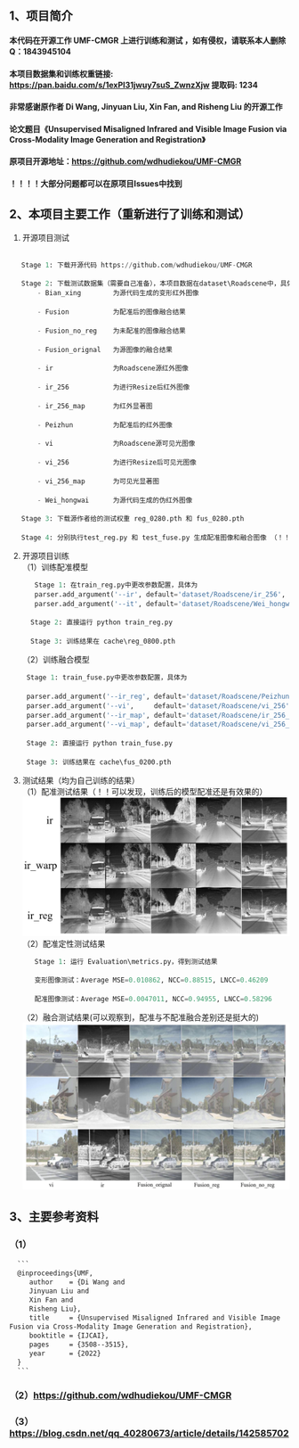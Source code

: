 ## 1、项目简介


#### 本代码在开源工作 UMF-CMGR 上进行训练和测试 ，如有侵权，请联系本人删除 Q：1843945104

####  本项目数据集和训练权重链接: https://pan.baidu.com/s/1exPI31jwuy7suS_ZwnzXjw 提取码: 1234

#### 非常感谢原作者 Di Wang, Jinyuan Liu, Xin Fan, and Risheng Liu  的开源工作

#### 论文题目《Unsupervised Misaligned Infrared and Visible Image Fusion via Cross-Modality Image Generation and Registration》

#### 原项目开源地址：https://github.com/wdhudiekou/UMF-CMGR

#### ！！！！大部分问题都可以在原项目Issues中找到

## 2、本项目主要工作（重新进行了训练和测试）

   1. 开源项目测试
   ```python

      Stage 1: 下载开源代码 https://github.com/wdhudiekou/UMF-CMGR

      Stage 2: 下载测试数据集（需要自己准备），本项目数据在dataset\Roadscene中，具体结构为
          - Bian_xing        为源代码生成的变形红外图像

          - Fusion           为配准后的图像融合结果

          - Fusion_no_reg    为未配准的图像融合结果

          - Fusion_orignal   为源图像的融合结果

          - ir               为Roadscene源红外图像

          - ir_256           为进行Resize后红外图像

          - ir_256_map       为红外显著图

          - Peizhun          为配准后的红外图像

          - vi               为Roadscene源可见光图像

          - vi_256           为进行Resize后可见光图像

          - vi_256_map       为可见光显著图

          - Wei_hongwai      为源代码生成的伪红外图像
      
      Stage 3: 下载源作者给的测试权重 reg_0280.pth 和 fus_0280.pth

      Stage 4: 分别执行test_reg.py 和 test_fuse.py 生成配准图像和融合图像 （！！注意：本项目中给的配准结果和融合结果为自己训练后的权重文件，非原作者给的预训练权重）.
```
   2. 开源项目训练  
        （1）训练配准模型  
        ```python
           Stage 1: 在train_reg.py中更改参数配置，具体为
           parser.add_argument('--ir', default='dataset/Roadscene/ir_256', type=pathlib.Path) # 源红外图像
           parser.add_argument('--it', default='dataset/Roadscene/Wei_hongwai/rgb2ir_paired_Road_edge_pretrained/test_latest/images', type=pathlib.Path) # 伪红外图像

          Stage 2: 直接运行 python train_reg.py

          Stage 3: 训练结果在 cache\reg_0800.pth
       ```

       （2）训练融合模型  
       
         ```python
          Stage 1: train_fuse.py中更改参数配置，具体为

          parser.add_argument('--ir_reg', default='dataset/Roadscene/Peizhun/ir_reg', type=pathlib.Path) # 配准后的红外图像
          parser.add_argument('--vi',     default='dataset/Roadscene/vi_256', type=pathlib.Path) # 源红外图像
          parser.add_argument('--ir_map', default='dataset/Roadscene/ir_256_map', type=pathlib.Path)
          parser.add_argument('--vi_map', default='dataset/Roadscene/vi_256_map', type=pathlib.Path)

          Stage 2: 直接运行 python train_fuse.py

          Stage 3: 训练结果在 cache\fus_0200.pth

         ```

   3. 测试结果（均为自己训练的结果）  
       （1）配准测试结果（！！可以发现，训练后的模型配准还是有效果的）
       ![fig1](Fig\peizhun.png)  
       （2）配准定性测试结果
         ```python
            Stage 1: 运行 Evaluation\metrics.py，得到测试结果

            变形图像测试：Average MSE=0.010862, NCC=0.88515, LNCC=0.46209

            配准图像测试：Average MSE=0.0047011, NCC=0.94955, LNCC=0.58296
         ```

      （2）融合测试结果(可以观察到，配准与不配准融合差别还是挺大的)
       ![fig1](Fig\ronghe.png)  


## 3、主要参考资料  
### （1）
      ```
      @inproceedings{UMF,
         author    = {Di Wang and
         Jinyuan Liu and
         Xin Fan and
         Risheng Liu},
         title     = {Unsupervised Misaligned Infrared and Visible Image Fusion via Cross-Modality Image Generation and Registration},
         booktitle = {IJCAI},
         pages     = {3508--3515},
         year      = {2022}
      }
      ```

### （2）https://github.com/wdhudiekou/UMF-CMGR

### （3）https://blog.csdn.net/qq_40280673/article/details/142585702
